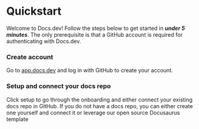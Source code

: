 # Quickstart

Welcome to Docs.dev! Follow the steps below to get started in ***under 5 minutes***. The only prerequisite is that a GitHub account is required for authenticating with Docs.dev.

### Create account

Go to [app.docs.dev](http://app.docs.dev) and log in with GitHub to create your account.

### Setup and connect your docs repo

Click setup to go through the onboarding and either connect your existing docs repo in GitHub. If you do not have a docs repo, you can either create one yourself and connect it or leverage our open source Docusaurus template
